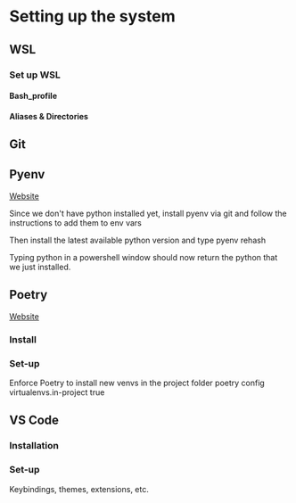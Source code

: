 # Setting up the system

## WSL

### Set up WSL

#### Bash_profile

#### Aliases & Directories





## Git


## Pyenv

[Website](https://github.com/pyenv-win/pyenv-win#installation)

Since we don't have python installed yet, install pyenv via git
and follow the instructions to add them to env vars

Then install the latest available python version and type pyenv rehash

Typing python in a powershell window should now return the python that we just installed.


## Poetry
[Website](https://python-poetry.org/docs/#installation)

### Install

### Set-up
Enforce Poetry to install new venvs in the project folder
poetry config virtualenvs.in-project true


## VS Code

### Installation

### Set-up

Keybindings, themes, extensions, etc.

